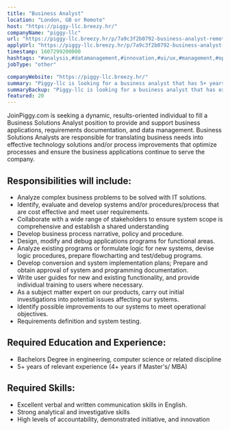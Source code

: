 ```yaml
---
title: "Business Analyst"
location: "London, GB or Remote"
host: "https://piggy-llc.breezy.hr/"
companyName: "piggy-llc"
url: "https://piggy-llc.breezy.hr/p/7a9c3f2b0792-business-analyst-remote"
applyUrl: "https://piggy-llc.breezy.hr/p/7a9c3f2b0792-business-analyst-remote/apply"
timestamp: 1607299200000
hashtags: "#analysis,#datamanagement,#innovation,#ui/ux,#management,#operations,#translation,#office,#optimization,#English"
jobType: "other"

companyWebsite: "https://piggy-llc.breezy.hr/"
summary: "Piggy-llc is looking for a business analyst that has 5+ years of relevant experience."
summaryBackup: "Piggy-llc is looking for a business analyst that has experience in: #ui/ux, #management, #operations."
featured: 20
---
```


JoinPiggy.com is seeking a dynamic, results-oriented individual to fill a Business Solutions Analyst position to provide and support business applications, requirements documentation, and data management. Business Solutions Analysts are responsible for translating business needs into effective technology solutions and/or process improvements that optimize processes and ensure the business applications continue to serve the company.

## Responsibilities will include:

*   Analyze complex business problems to be solved with IT solutions.
*   Identify, evaluate and develop systems and/or procedures/process that are cost effective and meet user requirements.
*   Collaborate with a wide range of stakeholders to ensure system scope is comprehensive and establish a shared understanding
*   Develop business process narrative, policy and procedure.
*   Design, modify and debug applications programs for functional areas.
*   Analyze existing programs or formulate logic for new systems, devise logic procedures, prepare flowcharting and test/debug programs.
*   Develop conversion and system implementation plans; Prepare and obtain approval of system and programming documentation.
*   Write user guides for new and existing functionality, and provide individual training to users where necessary.
*   As a subject matter expert on our products, carry out initial investigations into potential issues affecting our systems.
*   Identify possible improvements to our systems to meet operational objectives.
*   Requirements definition and system testing.

## Required Education and Experience:

*   Bachelors Degree in engineering, computer science or related discipline
*   5+ years of relevant experience (4+ years if Master's/ MBA)

## Required Skills:

*   Excellent verbal and written communication skills in English.
*   Strong analytical and investigative skills
*   High levels of accountability, demonstrated initiative, and innovation
